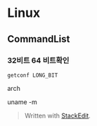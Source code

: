 # Linux 
## CommandList
### 32비트 64 비트확인
<code>getconf LONG_BIT</code>

arch

uname -m

> Written with [StackEdit](https://stackedit.io/).
<!--stackedit_data:
eyJoaXN0b3J5IjpbNTIwMjkyODc2XX0=
-->